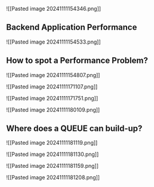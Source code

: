 
![[Pasted image 20241111154346.png]]

## Backend Application Performance

![[Pasted image 20241111154533.png]]


## How to spot a Performance Problem?

![[Pasted image 20241111154807.png]]


![[Pasted image 20241111171107.png]]

![[Pasted image 20241111171751.png]]

![[Pasted image 20241111180109.png]]


## Where does a QUEUE can build-up?
![[Pasted image 20241111181119.png]]

![[Pasted image 20241111181130.png]]

![[Pasted image 20241111181159.png]]

![[Pasted image 20241111181208.png]]


